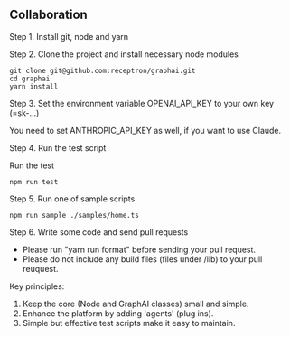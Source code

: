 ## Collaboration

Step 1. Install git, node and yarn

Step 2. Clone the project and install necessary node modules

```
git clone git@github.com:receptron/graphai.git
cd graphai
yarn install
```

Step 3. Set the environment variable OPENAI_API_KEY to your own key (=sk-...)

You need to set ANTHROPIC_API_KEY as well, if you want to use Claude.

Step 4. Run the test script

Run the test

```
npm run test
```

Step 5. Run one of sample scripts

```
npm run sample ./samples/home.ts
```

Step 6. Write some code and send pull requests

- Please run "yarn run format" before sending your pull request.
- Please do not include any build files (files under /lib) to your pull reuquest.

Key principles:

1. Keep the core (Node and GraphAI classes) small and simple.
2. Enhance the platform by adding 'agents' (plug ins).
3. Simple but effective test scripts make it easy to maintain.
